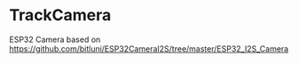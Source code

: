 # TrackCamera
 ESP32 Camera based on https://github.com/bitluni/ESP32CameraI2S/tree/master/ESP32_I2S_Camera
